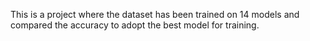This is a project where the dataset has been trained on 14 models and compared the accuracy to adopt the best model for training.
